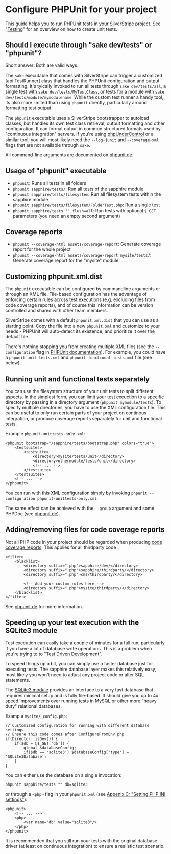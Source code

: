 # Configure PHPUnit for your project

This guide helps you to run [PHPUnit](http://phpunit.de) tests in your SilverStripe project.
See "[Testing](/topics/testing)" for an overview on how to create unit tests.

## Should I execute through "sake dev/tests" or "phpunit"?

Short answer: Both are valid ways.

The `sake` executable that comes with SilverStripe can trigger a customized
[api:TestRunner] class that handles the PHPUnit configuration and output formatting.
It's tyically invoked to run all tests through `sake dev/tests/all`,
a single test with `sake dev/tests/MyTestClass`, or tests for a module with `sake dev/tests/module/mymodulename`.
While the custom test runner a handy tool, its also more limited than using `phpunit` directly,
particularly around formatting test output.

The `phpunit` executable uses a SilverStripe bootstrapper to autoload classes, 
but handles its own test class retrieval, output formatting and other configuration. 
It can format output in common structured formats used by "continuous integration" servers.
If you're using [phpUnderControl](http://phpundercontrol.org/) or a similar tool,
you will most likely need the `--log-junit` and `--coverage-xml` flags that are not available through `sake`.

All command-line arguments are documented on [phpunit.de](http://www.phpunit.de/manual/current/en/textui.html).

## Usage of "phpunit" executable

 * `phpunit`: Runs all tests in all folders
 * `phpunit sapphire/tests/`: Run all tests of the sapphire module
 * `phpunit sapphire/tests/filesystem`: Run all filesystem tests within the sapphire module
 * `phpunit sapphire/tests/filesystem/FolderTest.php`: Run a single test
 * `phpunit sapphire/tests '' flush=all`: Run tests with optional `$_GET` parameters (you need an empty second argument)

## Coverage reports

 * `phpunit --coverage-html assets/coverage-report`: Generate coverage report for the whole project
 * `phpunit --coverage-html assets/coverage-report mysite/tests/`: Generate coverage report for the "mysite" module

## Customizing phpunit.xml.dist

The `phpunit` executable can be configured by commandline arguments or through an XML file.
File-based configuration has the advantage of enforcing certain rules across
test executions (e.g. excluding files from code coverage reports), and of course this
information can be version controlled and shared with other team members.

SilverStripe comes with a default `phpunit.xml.dist` that you can use as a starting point.
Copy the file into a new `phpunit.xml` and customize to your needs - PHPUnit will auto-detect
its existence, and prioritize it over the default file.

There's nothing stopping you from creating multiple XML files (see the `--configuration` flag in [PHPUnit documentation](http://www.phpunit.de/manual/current/en/textui.html)).
For example, you could have a `phpunit-unit-tests.xml` and `phpunit-functional-tests.xml` file (see below).

## Running unit and functional tests separately

You can use the filesystem structure of your unit tests to split
different aspects. In the simplest form, you can limit your test exeuction
to a specific directory by passing in a directory argument (`phpunit mymodule/tests`).
To specify multiple directories, you have to use the XML configuration file.
This can be useful to only run certain parts of your project
on continous integration, or produce coverage reports separately
for unit and functional tests.

Example `phpunit-unittests-only.xml`:

	<phpunit bootstrap="/sapphire/tests/bootstrap.php" colors="true">
		<testsuites>
			<testsuite>
				<directory>mysite/tests/unit</directory>
				<directory>othermodule/tests/unit</directory>
				<!-- ... -->
			</testsuite>
		</testsuites>
		<!-- ... -->
	</phpunit>

You can run with this XML configuration simply by invoking `phpunit --configuration phpunit-unittests-only.xml`.

The same effect can be achieved with the `--group` argument and some PHPDoc (see [phpunit.de](http://www.phpunit.de/manual/current/en/appendixes.configuration.html#appendixes.configuration.groups)).

## Adding/removing files for code coverage reports

Not all PHP code in your project should be regarded when producing [code coverage reports](http://www.phpunit.de/manual/current/en/code-coverage-analysis.html).
This applies for all thirdparty code

	<filter>
		<blacklist>
			<directory suffix=".php">sapphire/dev/</directory>
			<directory suffix=".php">sapphire/thirdparty/</directory>
			<directory suffix=".php">cms/thirdparty/</directory>
			
			<!-- Add your custom rules here -->
			<directory suffix=".php">mysite/thirdparty/</directory>
		</blacklist>
	</filter>

See [phpunit.de](http://www.phpunit.de/manual/current/en/appendixes.configuration.html#appendixes.configuration.blacklist-whitelist) for more information.

## Speeding up your test execution with the SQLite3 module

Test execution can easily take a couple of minutes for a full run,
particularly if you have a lot of database write operations.
This is a problem when you're trying to to "[Test Driven Development](http://en.wikipedia.org/wiki/Test-driven_development)".

To speed things up a bit, you can simply use a faster database just for executing tests.
The sapphire database layer makes this relatively easy, most likely
you won't need to adjust any project code or alter SQL statements.

The [SQLite3 module](http://www.silverstripe.org/sqlite-database/) provides an interface
to a very fast database that requires minimal setup and is fully file-based.
It should give you up to 4x speed improvements over running tests in MySQL or other
more "heavy duty" relational databases.

Example `mysite/_config.php`:

	// Customized configuration for running with different database settings.
	// Ensure this code comes after ConfigureFromEnv.php
	if(Director::isDev()) {
		if($db = @$_GET['db']) {
			global $databaseConfig;
			if($db == 'sqlite3') $databaseConfig['type'] = 'SQLite3Database';
		}
	}
	
You can either use the database on a single invocation:

	phpunit sapphire/tests "" db=sqlite3
	
or through a `<php>` flag in your `phpunit.xml` (see [Appenix C: "Setting PHP INI settings"](http://www.phpunit.de/manual/current/en/appendixes.configuration.html)):

	<phpunit>
		<!-- ... -->
		<php>
			<var name="db" value="sqlite3"/>
		</php>
	</phpunit>

<div class="hint" markdown="1">
It is recommended that you still run your tests with the original database driver (at least on continuous integration)
to ensure a realistic test scenario.
</div>
